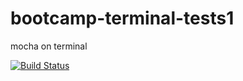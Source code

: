 # bootcamp-terminal-tests1
mocha on terminal


[![Build Status](https://travis-ci.com/charl25/bootcamp-terminal-tests1.svg?branch=master)](https://travis-ci.com/charl25/bootcamp-terminal-tests1)
